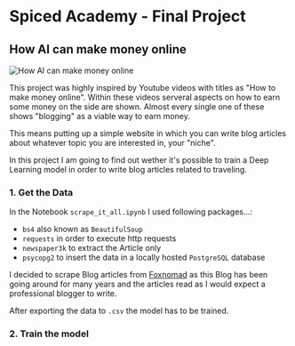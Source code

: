 # Spiced Academy - Final Project
## How AI can make money online

![How AI can make money online](https://github.com/MichaMichalski/spiced-final-project/raw/main/pics/How_to_Make_Money_online.png "How AI can make money online")

This project was highly inspired by Youtube videos with titles as "How to make money online".
Within these videos serveral aspects on how to earn some money on the side are shown. Almost every single one of these shows "blogging" as a viable way to earn money.

This means putting up a simple website in which you can write blog articles about whatever topic you are interested in, your "niche".

In this project I am going to find out wether it's possible to train a Deep Learning model in order to write blog articles related to traveling.

### 1. Get the Data

In the Notebook `scrape_it_all.ipynb` I used following packages...:

  * `bs4` also known as `BeautifulSoup`
  * `requests` in order to execute http requests
  * `newspaper3k` to extract the Article only
  * `psycopg2` to insert the data in a locally hosted `PostgreSQL` database

I decided to scrape Blog articles from [Foxnomad](https://foxnomad.com) as this Blog has been going around for many years and the articles read as I would expect a professional blogger to write.

After exporting the data to `.csv` the model has to be trained.

### 2. Train the model
